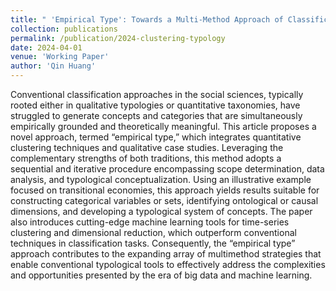 ```yaml
---
title: " 'Empirical Type': Towards a Multi-Method Approach of Classification and Concept Building"
collection: publications
permalink: /publication/2024-clustering-typology
date: 2024-04-01
venue: 'Working Paper'
author: 'Qin Huang'
---
```


Conventional classification approaches in the social sciences, typically rooted either in qualitative typologies or quantitative taxonomies, have struggled to generate concepts and categories that are simultaneously empirically grounded and theoretically meaningful. This article proposes a novel approach, termed “empirical type,” which integrates quantitative clustering techniques and qualitative case studies. Leveraging the complementary strengths of both traditions, this method adopts a sequential and iterative procedure encompassing scope determination, data analysis, and typological conceptualization. Using an illustrative example focused on transitional economies, this approach yields results suitable for constructing categorical variables or sets, identifying ontological or causal dimensions, and developing a typological system of concepts. The paper also introduces cutting-edge machine learning tools for time-series clustering and dimensional reduction, which outperform conventional techniques in classification tasks. Consequently, the “empirical type” approach contributes to the expanding array of multimethod strategies that enable conventional typological tools to effectively address the complexities and opportunities presented by the era of big data and machine learning.
